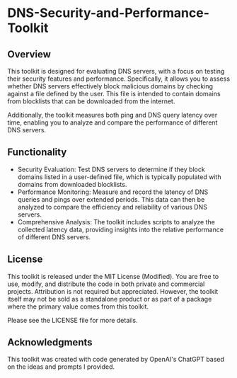 # DNS-Security-and-Performance-Toolkit
## Overview
This toolkit is designed for evaluating DNS servers, with a focus on testing their security features and performance. Specifically, it allows you to assess whether DNS servers effectively block malicious domains by checking against a file defined by the user. This file is intended to contain domains from blocklists that can be downloaded from the internet.

Additionally, the toolkit measures both ping and DNS query latency over time, enabling you to analyze and compare the performance of different DNS servers.

## Functionality
- Security Evaluation: Test DNS servers to determine if they block domains listed in a user-defined file, which is typically populated with domains from downloaded blocklists.
- Performance Monitoring: Measure and record the latency of DNS queries and pings over extended periods. This data can then be analyzed to compare the efficiency and reliability of various DNS servers.
- Comprehensive Analysis: The toolkit includes scripts to analyze the collected latency data, providing insights into the relative performance of different DNS servers.

## License
This toolkit is released under the MIT License (Modified). You are free to use, modify, and distribute the code in both private and commercial projects. Attribution is not required but appreciated. However, the toolkit itself may not be sold as a standalone product or as part of a package where the primary value comes from this toolkit.

Please see the LICENSE file for more details.

## Acknowledgments
This toolkit was created with code generated by OpenAI's ChatGPT based on the ideas and prompts I provided. 
